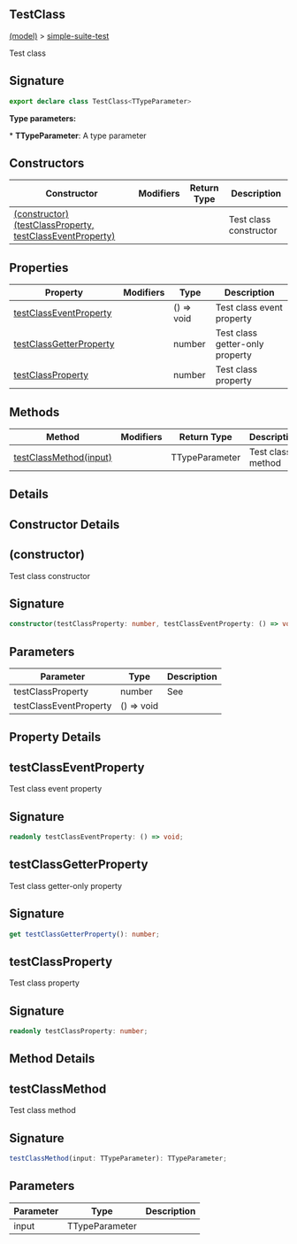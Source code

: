 
## TestClass

[(model)](docs/index) &gt; [simple-suite-test](docs/simple-suite-test)

Test class

## Signature

```typescript
export declare class TestClass<TTypeParameter> 
```
<b>Type parameters:</b> 

\* <b>TTypeParameter</b>: A type parameter


## Constructors

|  Constructor | Modifiers | Return Type | Description |
|  --- | --- | --- | --- |
|  [(constructor)(testClassProperty, testClassEventProperty)](docs/simple-suite-test/testclass#_constructor_-Constructor) |  |  | Test class constructor |

## Properties

|  Property | Modifiers | Type | Description |
|  --- | --- | --- | --- |
|  [testClassEventProperty](docs/simple-suite-test/testclass#testclasseventproperty-Property) |  | () =&gt; void | Test class event property |
|  [testClassGetterProperty](docs/simple-suite-test/testclass#testclassgetterproperty-Property) |  | number | Test class getter-only property |
|  [testClassProperty](docs/simple-suite-test/testclass#testclassproperty-Property) |  | number | Test class property |

## Methods

|  Method | Modifiers | Return Type | Description |
|  --- | --- | --- | --- |
|  [testClassMethod(input)](docs/simple-suite-test/testclass#testclassmethod-Method) |  | TTypeParameter | Test class method |

## Details

## Constructor Details

## (constructor)

Test class constructor

## Signature

```typescript
constructor(testClassProperty: number, testClassEventProperty: () => void);
```

## Parameters

|  Parameter | Type | Description |
|  --- | --- | --- |
|  testClassProperty | number | See  |
|  testClassEventProperty | () =&gt; void |  |

## Property Details

## testClassEventProperty

Test class event property

## Signature

```typescript
readonly testClassEventProperty: () => void;
```

## testClassGetterProperty

Test class getter-only property

## Signature

```typescript
get testClassGetterProperty(): number;
```

## testClassProperty

Test class property

## Signature

```typescript
readonly testClassProperty: number;
```

## Method Details

## testClassMethod

Test class method

## Signature

```typescript
testClassMethod(input: TTypeParameter): TTypeParameter;
```

## Parameters

|  Parameter | Type | Description |
|  --- | --- | --- |
|  input | TTypeParameter |  |

